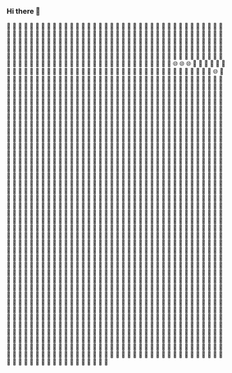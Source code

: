 ### Hi there 👋

<!--
**121rh/121rh** is a ✨ _special_ ✨ repository because its `README.md` (this file) appears on your GitHub profile.

Here are some ideas to get you started:

- 🔭 I’m currently working on ...
- 🌱 I’m currently learning ...
- 👯 I’m looking to collaborate on ...
- 🤔 I’m looking for help with ...
- 💬 Ask me about ...
- 📫 How to reach me: ...
- 😄 Pronouns: ...
- ⚡ Fun fact: ...

GitHub Star
<a href="https://github.com/121rh"><img align="center" src="https://github-readme-stats.vercel.app/api?username=121rh&show_icons=true&include_all_commits=true&theme=vue&hide_border=true" alt="FYA's github stats" /></a> 
-->

💭 💭 💭 💭 💭 💭 💭 💭 💭 💭 💭 💭 💭 💭 💭 💭 💭 💭 💭 💭 💭 💭 💭 💭 💭 💭 💭 💭 💭 💭 💭 💭 💭 💭 💭 💭 
💭 💭 💭 💭 💭 💭 💭 💭 💭 💭 💭 💭 💭 💭 💭 💭 💭 💭 💭 💭 💭 💭 💭 💭 💭 💭 💭 💭 💭 💭 💭 💭 💭 💭 💭 💭 
💭 💭 💭 💭 💭 💭 💭 💭 💭 💭 💭 💭 💭 💭 💭 💭 💭 💭 💭 💭 💭 💭 💭 💭 💭 💭 💭 💭 💭 💭 💭 💭 💭 💭 💭 💭 
💭 💭 💭 💭 💭 💭 💭 💭 💭 💭 💭 💭 💭 💭 💭 💭 💭 💭 💭 💭 💭 💭 💭 💭 💭 💭 💭 💭 💭 💭 💭 💭 💭 💭 💭 💭 
🦄 🦄 🦄 🦄 💭 💭 💭 💭 💭 💭 💭 💭 💭 💭 💭 💭 💭 💭 💭 💭 💭 💭 💭 💭 💭 💭 💭 💭 💭 💭 💭 💭 💭 💭 💭 💭 
🦄 🦄 🦄 🦄 🦄 🦄 🦄 🦄 🦄 🦄 🦄 💭 🦄 🦄 💭 🦄 💭 💭 💭 💭 💭 💭 💭 💭 💭 💭 💭 💭 💭 💭 💭 💭 💭 💭 💭 💭 
🦄 🦄 🦄 🌐 🌐 🌐 🦄 🦄 🦄 🦄 🦄 🦄 🦄 🦄 🦄 🦄 🦄 🦄 🦄 💭 💭 💭 💭 💭 💭 💭 💭 💭 💭 💭 💭 💭 💭 💭 💭 💭 
💭 💭 💭 💭 💭 💭 🦄 🦄 🦄 🦄 🦄 🦄 🌐 🦄 🦄 🦄 🦄 🦄 🦄 🦄 🦄 💭 💭 💭 💭 💭 💭 💭 💭 💭 💭 💭 💭 💭 💭 💭 
💭 💭 💭 💭 💭 💭 💭 💭 💭 💭 💭 💭 🦄 🦄 🦄 🦄 🦄 🦄 🦄 🦄 🦄 🦄 💭 💭 💭 💭 💭 💭 💭 💭 💭 💭 💭 💭 💭 💭 
💭 💭 💭 💭 💭 💭 💭 💭 💭 💭 💭 💭 💭 💭 💭 💭 💭 💭 🦄 🦄 🦄 🦄 🦄 💭 💭 💭 💭 💭 💭 💭 💭 💭 💭 💭 💭 💭 
💭 💭 💭 💭 💭 💭 💭 💭 💭 💭 💭 💭 💭 💭 💭 💭 💭 🦄 🦕 🏴 🦕 🦄 💭 💭 💭 💭 💭 💭 💭 💭 💭 💭 💭 💭 💭 💭 
💭 💭 💭 💭 💭 💭 💭 💭 💭 💭 💭 💭 💭 💭 💭 💭 🦄 🍆 🏴 🏴 🏴 🔮 💭 💭 💭 💭 💭 💭 💭 💭 💭 💭 💭 💭 💭 💭 
💭 💭 💭 💭 💭 💭 💭 💭 💭 💭 💭 💭 💭 💭 💭 💭 🦕 🍆 🏴 🏴 🏴 🔮 💭 💭 💭 💭 💭 💭 💭 💭 💭 💭 💭 💭 💭 💭 
💭 💭 💭 💭 💭 💭 💭 💭 💭 💭 💭 💭 💭 💭 💭 💭 🦄 🍆 🏴 🏴 🏴 🔮 💭 💭 💭 💭 💭 💭 💭 💭 💭 💭 💭 🦄 🔮 🔮 
🦄 🦄 🦄 🦄 🦄 💭 💭 💭 🦄 🔮 🦄 🔮 🦄 🦄 💭 💭 💭 🍆 🏴 🏴 🏴 🦕 🦄 💭 🦄 🦄 🦄 🦄 🦄 💭 🦄 💭 💭 💭 💭 💭 
🦄 🦄 🔮 🦄 🦄 🔮 🦕 🔮 🦕 🔮 🔮 🦕 🔮 🦕 🔮 🔮 🔮 🦕 🏴 🏴 🏴 🏴 🦕 🦄 🦄 🦄 🦄 🦄 🦄 🦄 🦄 💭 💭 💭 💭 💭 
🦄 🦕 🔮 🔮 🦕 🔮 🦄 🔮 🔮 🦕 🦕 🦕 🦕 🦕 🔮 🔮 🦄 🔮 🏴 🏴 🏴 🏴 🏴 🔮 🔮 🦕 🔮 🦕 🦕 🦕 🔮 🔮 🔮 🔮 🦄 🔮 
🍆 🔮 💭 💭 💭 💭 💭 🦄 🦄 💭 💭 🔮 🦕 🦕 🦕 🦕 🦕 🍆 🏴 🏴 🏴 🏴 🏴 🦕 🔮 🦕 🦕 🦕 🦕 🦕 🦕 🔮 🦕 🦕 🔮 🦄 
💭 💭 💭 💭 💭 💭 💭 💭 💭 💭 💭 💭 💭 💭 💭 💭 💭 🏴 🏴 🏴 🏴 🏴 🏴 💭 💭 💭 💭 🦄 🔮 🔮 🔮 🦄 💭 💭 💭 💭 
💭 💭 💭 💭 💭 💭 💭 💭 💭 💭 💭 💭 💭 💭 💭 💭 💭 🏴 🏴 🏴 🏴 🏴 🔮 💭 💭 💭 💭 💭 💭 💭 🦄 🦄 💭 💭 💭 💭 
💭 💭 💭 💭 💭 💭 💭 💭 💭 💭 💭 💭 💭 💭 💭 💭 🏴 🏴 🏴 🏴 🏴 🍆 💭 💭 💭 💭 💭 💭 💭 💭 💭 💭 💭 💭 💭 💭 
💭 💭 💭 💭 💭 💭 💭 💭 💭 💭 💭 💭 💭 💭 💭 💭 💭 🏴 🏴 🏴 🏴 🦕 💭 💭 💭 💭 💭 💭 💭 💭 💭 💭 💭 💭 💭 💭 
💭 💭 💭 💭 💭 💭 💭 💭 💭 💭 💭 💭 💭 💭 💭 💭 💭 🏴 🏴 🏴 🏴 🔮 💭 💭 💭 💭 💭 💭 💭 💭 💭 💭 💭 💭 💭 💭 
💭 💭 💭 💭 💭 💭 💭 💭 💭 💭 💭 💭 💭 💭 💭 💭 💭 🏴 🏴 🏴 🏴 🔮 💭 💭 💭 💭 💭 💭 💭 💭 💭 💭 💭 💭 💭 💭 
💭 💭 💭 💭 💭 💭 💭 💭 💭 💭 🦄 💭 💭 💭 💭 💭 💭 🍆 🏴 🏴 🏴 🔮 💭 💭 💭 💭 💭 💭 💭 💭 💭 💭 💭 💭 💭 💭 
💭 💭 💭 💭 💭 💭 💭 💭 💭 💭 💭 💭 💭 💭 💭 💭 💭 🔮 🏴 🏴 🏴 🔮 💭 💭 💭 💭 💭 💭 💭 💭 💭 💭 💭 💭 💭 💭 
💭 💭 💭 💭 💭 💭 💭 💭 💭 💭 💭 💭 💭 💭 💭 💭 💭 🦄 🦕 🏴 🏴 🦕 🦄 💭 💭 💭 💭 💭 💭 💭 💭 💭 💭 💭 💭 💭 
💭 💭 💭 💭 💭 💭 💭 💭 💭 💭 💭 💭 💭 🦄 💭 💭 💭 💭 🦕 🏴 🏴 🔮 💭 💭 💭 💭 💭 💭 💭 💭 💭 💭 💭 💭 💭 💭 
💭 💭 💭 💭 💭 💭 💭 💭 💭 💭 💭 💭 💭 💭 💭 💭 💭 💭 🔮 🏴 🍆 🔮 💭 💭 💭 💭 💭 💭 💭 💭 💭 💭 💭 💭 💭 💭 
💭 🦄 💭 💭 💭 🦄 🦄 💭 💭 💭 💭 💭 💭 💭 💭 💭 💭 🦄 🔮 🏴 🍆 🔮 🦄 💭 💭 💭 💭 💭 💭 💭 💭 💭 💭 💭 💭 💭 
🦄 💭 🦄 🦄 💭 🦄 🦄 🦄 💭 💭 💭 🦄 🦄 🦄 🦄 🦄 🦄 🦄 🔮 🏴 🏴 🔮 💭 🦄 💭 💭 💭 💭 🦄 💭 💭 💭 💭 💭 💭 💭 
💭 💭 💭 💭 🦄 💭 💭 💭 🦄 🦄 🦄 🦄 🦄 🦄 🦄 🦄 🦄 🔮 🦕 🏴 🔮 🔮 🦄 🦄 🦄 🦄 💭 🦄 🦄 🦄 💭 💭 💭 💭 💭 💭 
💭 💭 💭 💭 🦄 🦄 💭 🦄 🦄 🦄 🦄 🦄 🦄 🦄 🦄 🦄 🦄 🦕 🏴 🍆 🔮 🦄 🦄 🦄 🦄 🦄 🦄 🦄 🦄 🦄 🦄 🦄 🦄 🦄 🦄 💭 
🦄 🦄 🦄 🦄 🦄 🦄 🦄 🦄 🦄 🦄 🦄 🦄 🦄 🦄 🦄 🦄 🦄 🦄 🔮 🔮 🦄 🦄 🦄 🦄 🦄 🦄 💭 🦄 🦄 💭 💭 💭 💭 🦄 🦄 🦄 
🦄 🦄 🦄 🦄 🦄 🦄 🦄 🦄 🦄 🦄 🦄 🦄 🦄 🦄 🦄 🦄 🦄 🦄 🦄 🦄 🦄 🦄 🦄 🦄 🦄 🦄 💭 💭 🦄 🦄 💭 💭 🦄 💭 💭 💭 
🦄 🦄 🦄 🦄 🦄 🦄 🦄 🦄 🦄 🦄 🦄 🦄 🦄 🦄 🦄 🦄 🦄 🦄 🦄 🦄 🦄 🦄 🦄 🦄 🦄 🦄 🦄 🦄 💭 💭 🦄 🦄 💭 💭 💭 💭 
🦄 🦄 🦄 🦄 🦄 🦄 🦄 🦄 🦄 🦄 🦄 🦄 🦄 🦄 🦄 🦄 🦄 🦄 🦄 🦄 🦄 🦄 🦄 🦄 🦄 🦄 🦄 🦄 🦄 💭 💭 🦄 🦄 🦄 🦄 🦄 
🦄 🦄 🦄 🦄 🦄 🦄 🦄 🦄 🦄 🦄 🦄 🦄 🦄 🦄 🦄 🦄 🦄 🦄 🦄 🦄 🦄 🦄 🦄 🦄 🦄 🦄 🦄 🦄 🦄 💭 💭 🦄 🦄 🦄 🦄 🦄 
🦄 🦄 🦄 🦄 🦄 🦄 🦄 🦄 🦄 🦄 🦄 🦄 🦄 🦄 🦄 🦄 🦄 🦄 🦄 🦄 🦄 🦄 🦄 🦄 🦄 🦄 🦄 🦄 🦄 🦄 🦄 🦄 🦄 🦄 🦄 🦄 
🦄 🦄 🦄 🦄 🦄 🦄 🦄 🦄 🦄 🦄 🦄 🦄 🦄 🦄 🦄 🦄 🦄 🦄 🦄 🦄 🦄 🦄 🦄 🦄 🦄 🦄 🦄 🦄 🦄 🦄 🦄 🦄 🦄 🦄 🦄 🦄 
🦄 🦄 🦄 🦄 🦄 🦄 🦄 🦄 🦄 🦄 🦄 🦄 🦄 🦄 🦄 🦄 🦄 🦄 🦄 🦄 🦄 🦄 🦄 🦄 🦄 🦄 🦄 🦄 🦄 🦄 🦄 🦄 🦄 🦄 🦄 🦄 
🦄 🦄 🦄 🦄 🦄 🦄 🦄 🦄 🦄 🦄 🦄 🦄 🦄 🦄 🦄 🦄 🦄 🦄 🦄 🦄 🦄 🦄 🦄 🦄 🦄 🦄 🦄 🦄 🦄 🦄 🦄 🦄 🦄 🦄 🦄 🦄 
🦄 🦄 🦄 🦄 🦄 🦄 🦄 🦄 🦄 🦄 🦄 🦄 🦄 🦄 🦄 🦄 🦄 🦄 🦄 🦄 🦄 🦄 🦄 🦄 🦄 🦄 🦄 🦄 🦄 🦄 🦄 🦄 🦄 🦄 🦄 🦄 
🦄 🦄 🦄 🦄 🦄 🦄 🦄 🦄 🦄 🦄 🦄 🦄 🦄 🦄 🦄 🦄 🦄 🦄 🦄 🦄 🦄 🦄 🦄 🦄 🦄 🦄 🦄 🦄 🦄 🦄 🦄 🦄 🦄 🦄 🦄 🦄 
🦄 🦄 🦄 🦄 🦄 🦄 🦄 🦄 🦄 🦄 🦄 🦄 🦄 🦄 🦄 🦄 🦄 🦄 🦄 🦄 🦄 🦄 🦄 🦄 🦄 🦄 🦄 🦄 🦄 🦄 🦄 🦄 🦄 🦄 🦄 🦄 
🦄 🦄 🦄 🦄 🦄 🦄 🦄 🦄 🦄 🦄 🦄 🦄 🦄 🦄 🦄 🦄 🦄 🦄 🦄 🦄 🦄 🦄 🦄 🦄 🦄 🦄 🦄 🦄 🦄 🦄 🦄 🦄 🦄 🦄 🦄 🦄 
🦄 🦄 🦄 🦄 🦄 🦄 🦄 🦄 🦄 🦄 🦄 🦄 🦄 🦄 🦄 🦄 🦄 🦄 🦄 🦄 🦄 🦄 🦄 🦄 🦄 🦄 🦄 🦄 🦄 🦄 🦄 🦄 🦄 🦄 🦄 🦄 
🦄 🦄 🦄 🦄 🦄 🦄 🦄 🦄 🦄 🦄 🦄 🦄 🦄 🦄 🦄 🦄 🦄 🦄 🦄 🦄 🦄 🦄 🦄 🦄 🦄 🦄 🦄 🦄 🦄 🦄 🦄 🦄 🦄 🦄 🦄 🦄
